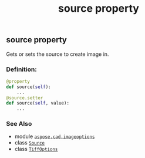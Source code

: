 ﻿---
title: source property
second_title: Aspose.CAD for Python via .NET API References
description: 
type: docs
weight: 520
url: /python-net/aspose.cad.imageoptions/tiffoptions/source/
is_root: false
---

## source property


Gets or sets the source to create image in.
### Definition:
```python
@property
def source(self):
    ...
@source.setter
def source(self, value):
    ...
```

### See Also
* module [`aspose.cad.imageoptions`](../../)
* class [`Source`](/cad/python-net/aspose.cad/source)
* class [`TiffOptions`](/cad/python-net/aspose.cad.imageoptions/tiffoptions)
